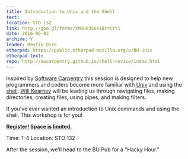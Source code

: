 ```yaml
---
title: Introduction to Unix and the Shell 
text: 
location: STO 132
link: http://goo.gl/forms/xMDH83S6Y1BrrCYt1
date: 2016-06-02
archive: Y  
leader: Mesfin Diro
etherpad: https://public.etherpad-mozilla.org/p/BU-Unix
etherpad-text: 
repo: http://swcarpentry.github.io/shell-novice/index.html
---
```


Inspired by [Software Carpentry](http://swcarpentry.github.io/shell-novice/) this session is designed to help new programmers and coders become more familiar with [Unix](https://en.wikipedia.org/wiki/Unix) and using the [shell](https://en.wikipedia.org/wiki/Shell_%28computing%29). [Will Kearney](https://github.com/wkearn) will be leading us through navigating files, making directories, creating files, using pipes, and making filters.

If you've ever wanted an introduction to Unix commands and using the shell. This workshop is for you! 

**[Register! Space is limited.](http://goo.gl/forms/xMDH83S6Y1BrrCYt1)**

Time: 1-4 
Location: STO 132

After the session, we'll head to the BU Pub for a "Hacky Hour." 
